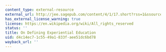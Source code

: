```yaml
---
content_type: external-resource
external_url: http://jee.sagepub.com/content/4/1/17.short?rss=1&ssource=mfc
has_external_license_warning: true
license: https://en.wikipedia.org/wiki/All_rights_reserved
status: ''
title: On Defining Experiential Education
uid: d4c14ec7-1c55-49a1-833f-aee51dc6bd78
wayback_url: ''
---
```

